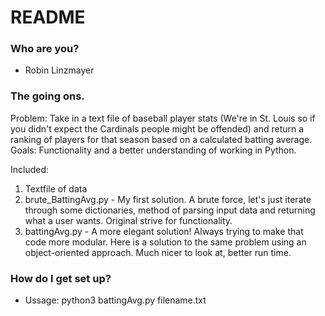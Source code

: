 # README #

### Who are you? ###
* Robin Linzmayer

### The going ons. ###
Problem: Take in a text file of baseball player stats (We're in St. Louis so if you didn't expect the Cardinals people might be offended) and return a ranking of players for that season based on a calculated batting average. 
Goals: Functionality and a better understanding of working in Python. 

Included: 
1. Textfile of data 
2. brute_BattingAvg.py - My first solution. A brute force, let's just iterate through some dictionaries, method of parsing input data and returning what a user wants. Original strive for functionality. 
3. battingAvg.py - A more elegant solution! Always trying to make that code more modular. Here is a solution to the same problem using an object-oriented approach. Much nicer to look at, better run time. 

### How do I get set up? ###

* Ussage: python3 battingAvg.py filename.txt

